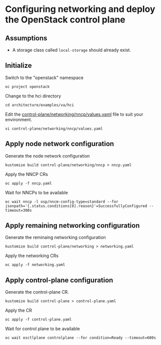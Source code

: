 # Configuring networking and deploy the OpenStack control plane

## Assumptions

- A storage class called `local-storage` should already exist.

## Initialize

Switch to the "openstack" namespace
```
oc project openstack
```
Change to the hci directory
```
cd architecture/examples/va/hci
```
Edit the [control-plane/networking/nncp/values.yaml](control-plane/networking/nncp/values.yaml) file to suit your environment.
```
vi control-plane/networking/nncp/values.yaml
```

## Apply node network configuration

Generate the node network configuration
```
kustomize build control-plane/networking/nncp > nncp.yaml
```
Apply the NNCP CRs
```
oc apply -f nncp.yaml
```
Wait for NNCPs to be available
```
oc wait nncp -l osp/nncm-config-type=standard --for jsonpath='{.status.conditions[0].reason}'=SuccessfullyConfigured --timeout=300s
```

## Apply remaining networking configuration

Generate the reminaing networking configuration
```
kustomize build control-plane/networking > networking.yaml
```
Apply the networking CRs
```
oc apply -f networking.yaml
```

## Apply control-plane configuration

Generate the control-plane CR.
```
kustomize build control-plane > control-plane.yaml
```
Apply the CR
```
oc apply -f control-plane.yaml
```

Wait for control plane to be available
```
oc wait osctlplane controlplane --for condition=Ready --timeout=600s
```
